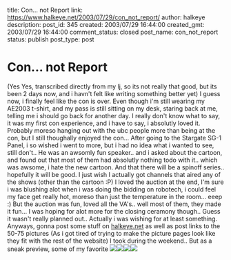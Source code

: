 title: Con... not Report
link: https://www.halkeye.net/2003/07/29/con_not_report/
author: halkeye
description: 
post_id: 345
created: 2003/07/29 16:44:00
created_gmt: 2003/07/29 16:44:00
comment_status: closed
post_name: con_not_report
status: publish
post_type: post

# Con... not Report

(Yes Yes, transcribed directly from my lj, so its not really that good, but its been 2 days now, and i havn't felt like writing something better yet) I guess now, i finally feel like the con is over. Even though i'm still wearing my AE2003 t-shirt, and my pass is still sitting on my desk, staring back at me, telling me i should go back for another day. I really don't know what to say, it was my first con experience, and i have to say, i absolutly loved it. Probably moreso hanging out with the ubc people more than being at the con, but I still thoughally enjoyed the con... After going to the Stargate SG-1 Panel, i so wished i went to more, but i had no idea what i wanted to see, still don't.. He was an awsomly fun speaker.. and i asked about the cartoon, and found out that most of them had absolutly nothing todo with it.. which was awsome, i hate the new cartoon. And that there will be a spinoff series.. hopefully it will be good. I just wish I actually got channels that aired any of the shows (other than the cartoon :P) I loved the auction at the end, I'm sure i was blushing alot when i was doing the bidding on robotech, i could feel my face get really hot, moreso than just the temperature in the room... eeep :) But the auction was fun, loved all the VA's.. well most of them, they made it fun... I was hoping for alot more for the closing ceramony though.. Guess it wasn't really planned out.. Actually i was wishing for at least something. Anyways, gonna post some stuff on [halkeye.net](http://www.halkeye.net) as well as post links to the 50-75 pictures (As i got tired of trying to make the picture pages look like they fit with the rest of the website) I took during the weekend.. But as a sneak preview, some of my favorite ![](http://gallery.halkeye.net/albums/2003-07-26/DCP_0435.thumb.jpg)![](http://gallery.halkeye.net/albums/2003-07-26/DCP_0440.thumb.jpg)![](http://gallery.halkeye.net/albums/2003-07-27/DCP_0450.thumb.jpg)![](http://gallery.halkeye.net/albums/2003-07-27/DCP_0464.thumb.jpg)